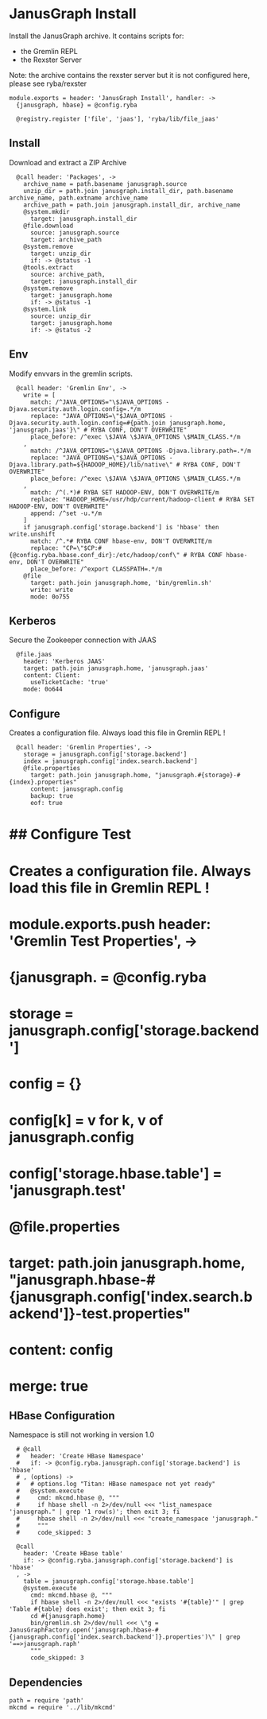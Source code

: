 
# JanusGraph Install

Install the JanusGraph archive. It contains scripts for:
*   the Gremlin REPL
*   the Rexster Server

Note: the archive contains the rexster server but it is not configured here,
please see ryba/rexster

    module.exports = header: 'JanusGraph Install', handler: ->
      {janusgraph, hbase} = @config.ryba

      @registry.register ['file', 'jaas'], 'ryba/lib/file_jaas'

## Install

Download and extract a ZIP Archive

      @call header: 'Packages', ->
        archive_name = path.basename janusgraph.source
        unzip_dir = path.join janusgraph.install_dir, path.basename archive_name, path.extname archive_name
        archive_path = path.join janusgraph.install_dir, archive_name
        @system.mkdir
          target: janusgraph.install_dir
        @file.download
          source: janusgraph.source
          target: archive_path
        @system.remove
          target: unzip_dir
          if: -> @status -1
        @tools.extract
          source: archive_path,
          target: janusgraph.install_dir
        @system.remove
          target: janusgraph.home
          if: -> @status -1
        @system.link
          source: unzip_dir
          target: janusgraph.home
          if: -> @status -2

## Env

Modify envvars in the gremlin scripts.

      @call header: 'Gremlin Env', ->
        write = [
          match: /^JAVA_OPTIONS="\$JAVA_OPTIONS -Djava.security.auth.login.config=.*/m
          replace: "JAVA_OPTIONS=\"$JAVA_OPTIONS -Djava.security.auth.login.config=#{path.join janusgraph.home, 'janusgraph.jaas'}\" # RYBA CONF, DON'T OVERWRITE"
          place_before: /^exec \$JAVA \$JAVA_OPTIONS \$MAIN_CLASS.*/m
        ,
          match: /^JAVA_OPTIONS="\$JAVA_OPTIONS -Djava.library.path=.*/m
          replace: "JAVA_OPTIONS=\"$JAVA_OPTIONS -Djava.library.path=${HADOOP_HOME}/lib/native\" # RYBA CONF, DON'T OVERWRITE"
          place_before: /^exec \$JAVA \$JAVA_OPTIONS \$MAIN_CLASS.*/m
        ,
          match: /^(.*)# RYBA SET HADOOP-ENV, DON'T OVERWRITE/m
          replace: "HADOOP_HOME=/usr/hdp/current/hadoop-client # RYBA SET HADOOP-ENV, DON'T OVERWRITE"
          append: /^set -u.*/m
        ]
        if janusgraph.config['storage.backend'] is 'hbase' then write.unshift
          match: /^.*# RYBA CONF hbase-env, DON'T OVERWRITE/m
          replace: "CP=\"$CP:#{@config.ryba.hbase.conf_dir}:/etc/hadoop/conf\" # RYBA CONF hbase-env, DON'T OVERWRITE"
          place_before: /^export CLASSPATH=.*/m
        @file
          target: path.join janusgraph.home, 'bin/gremlin.sh'
          write: write
          mode: 0o755

## Kerberos

Secure the Zookeeper connection with JAAS

      @file.jaas
        header: 'Kerberos JAAS'
        target: path.join janusgraph.home, 'janusgraph.jaas'
        content: Client:
          useTicketCache: 'true'
        mode: 0o644

## Configure

Creates a configuration file. Always load this file in Gremlin REPL !

      @call header: 'Gremlin Properties', ->
        storage = janusgraph.config['storage.backend']
        index = janusgraph.config['index.search.backend']
        @file.properties
          target: path.join janusgraph.home, "janusgraph.#{storage}-#{index}.properties"
          content: janusgraph.config
          backup: true
          eof: true

# ## Configure Test

# Creates a configuration file. Always load this file in Gremlin REPL !

#     module.exports.push header: 'Gremlin Test Properties', ->
#       {janusgraph. = @config.ryba
#       storage = janusgraph.config['storage.backend']
#       config = {}
#       config[k] = v for k, v of janusgraph.config
#       config['storage.hbase.table'] = 'janusgraph.test'
#       @file.properties
#         target: path.join janusgraph.home, "janusgraph.hbase-#{janusgraph.config['index.search.backend']}-test.properties"
#         content: config
#         merge: true

## HBase Configuration

Namespace is still not working in version 1.0

      # @call
      #   header: 'Create HBase Namespace'
      #   if: -> @config.ryba.janusgraph.config['storage.backend'] is 'hbase'
      # , (options) ->
      #   # options.log "Titan: HBase namespace not yet ready"
      #   @system.execute
      #     cmd: mkcmd.hbase @, """
      #     if hbase shell -n 2>/dev/null <<< "list_namespace 'janusgraph." | grep '1 row(s)'; then exit 3; fi
      #     hbase shell -n 2>/dev/null <<< "create_namespace 'janusgraph."
      #     """
      #     code_skipped: 3

      @call
        header: 'Create HBase table'
        if: -> @config.ryba.janusgraph.config['storage.backend'] is 'hbase'
      , ->
        table = janusgraph.config['storage.hbase.table']
        @system.execute
          cmd: mkcmd.hbase @, """
          if hbase shell -n 2>/dev/null <<< "exists '#{table}'" | grep 'Table #{table} does exist'; then exit 3; fi
          cd #{janusgraph.home}
          bin/gremlin.sh 2>/dev/null <<< \"g = JanusGraphFactory.open('janusgraph.hbase-#{janusgraph.config['index.search.backend']}.properties')\" | grep '==>janusgraph.raph'
          """
          code_skipped: 3

## Dependencies

    path = require 'path'
    mkcmd = require '../lib/mkcmd'
